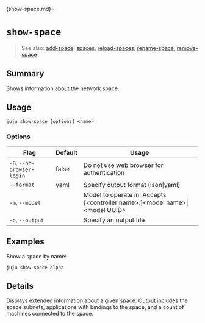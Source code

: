 (show-space.md)=
# `show-space`
> See also: [add-space](#add-space), [spaces](#spaces), [reload-spaces](#reload-spaces), [rename-space](#rename-space), [remove-space](#remove-space)

## Summary
Shows information about the network space.

## Usage
```juju show-space [options] <name>```

### Options
| Flag | Default | Usage |
| --- | --- | --- |
| `-B`, `--no-browser-login` | false | Do not use web browser for authentication |
| `--format` | yaml | Specify output format (json&#x7c;yaml) |
| `-m`, `--model` |  | Model to operate in. Accepts [&lt;controller name&gt;:]&lt;model name&gt;&#x7c;&lt;model UUID&gt; |
| `-o`, `--output` |  | Specify an output file |

## Examples

Show a space by name:

	juju show-space alpha


## Details
Displays extended information about a given space. 
Output includes the space subnets, applications with bindings to the space,
and a count of machines connected to the space.